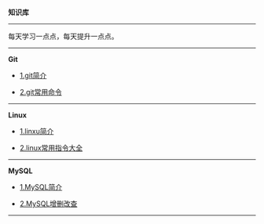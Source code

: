 **知识库**

---

每天学习一点点，每天提升一点点。

---

**Git**

- [1.git简介](/git/git1.md)

- [2.git常用命令](/git/git2.md)

---

**Linux**

- [1.linxu简介](/linux/linux简介.md)

- [2.linux常用指令大全](/linux/linux指令.md)

---

**MySQL**

- [1.MySQL简介](/mysql/MySQL简介.md)

- [2.MySQL增删改查](/mysql/mysql增删改查.md)

---

